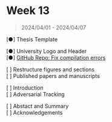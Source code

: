 # Week 13

> 2024/04/01 - 2024/04/07

[●] Thesis Template  

[●] University Logo and Header  
[●] [GitHub Repo: Fix compilation errors](https://github.com/wuhanstudio/phd-thesis)  

[&nbsp;] Restructure figures and sections  
[&nbsp;] Published papers and manuscripts  

[&nbsp;] Introduction  
[&nbsp;] Adversarial Tracking  

[&nbsp;] Abstact and Summary  
[&nbsp;] Acknowledgements  
